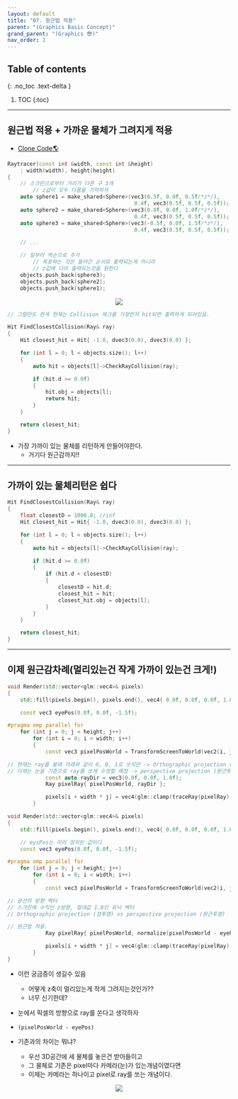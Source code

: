 ```yaml
---
layout: default
title: "07. 원근법 적용"
parent: "(Graphics Basic Concept)"
grand_parent: "(Graphics 😎)"
nav_order: 1
---
```


## Table of contents
{: .no_toc .text-delta }

1. TOC
{:toc}

---

## 원근법 적용 + 가까운 물체가 그려지게 적용

* [Clone Code🌎](https://github.com/Arthur880708/DirectX11-Examples/tree/master/09)

```cpp
Raytracer(const int &width, const int &height)
    : width(width), height(height)
{
    // 스크린으로부터 거리가 다른 구 3개
        // z값이 모두 다름을 기억하자
    auto sphere1 = make_shared<Sphere>(vec3(0.5f, 0.0f, 0.5f/*z*/), 
                                        0.4f, vec3(0.5f, 0.5f, 0.5f));
    auto sphere2 = make_shared<Sphere>(vec3(0.0f, 0.0f, 1.0f/*z*/), 
                                        0.4f, vec3(0.5f, 0.5f, 0.5f));
    auto sphere3 = make_shared<Sphere>(vec3(-0.5f, 0.0f, 1.5f/*z*/), 
                                        0.4f, vec3(0.5f, 0.5f, 0.5f));

    // ...

    // 일부러 역순으로 추가
        // 목표하는 것은 들어간 순서로 출력되는게 아니라
        // z값에 다라 출력되는것을 원한다
    objects.push_back(sphere3);
    objects.push_back(sphere2);
    objects.push_back(sphere1);
```

<p align="center">
  <img src="https://taehyungs-programming-blog.github.io/blog/assets/images/cpp/graphics/graphics-7-2.png"/>
</p>

```cpp
// 그럴만도 한게 현재는 Collision 체크를 가장먼저 hit되면 출력하게 되어있음.

Hit FindClosestCollision(Ray& ray)
{
    Hit closest_hit = Hit{ -1.0, dvec3(0.0), dvec3(0.0) };

    for (int l = 0; l < objects.size(); l++)
    {
        auto hit = objects[l]->CheckRayCollision(ray);

        if (hit.d >= 0.0f)
        {
            hit.obj = objects[l];
            return hit;
        }
    }

    return closest_hit;
}
```

* 가장 가까이 있는 물체를 리턴하게 만들어야한다.
    * 거기다 원근감까지!!

---

## 가까이 있는 물체리턴은 쉽다

```cpp
Hit FindClosestCollision(Ray& ray)
{
    float closestD = 1000.0; //inf
    Hit closest_hit = Hit{ -1.0, dvec3(0.0), dvec3(0.0) };

    for (int l = 0; l < objects.size(); l++)
    {
        auto hit = objects[l]->CheckRayCollision(ray);

        if (hit.d >= 0.0f)
        {
            if (hit.d < closestD)
            {
                closestD = hit.d;
                closest_hit = hit;
                closest_hit.obj = objects[l];
            }
        }
    }

    return closest_hit;
}
```

---

## 이제 원근감차례(멀리있는건 작게 가까이 있는건 크게!)

```cpp
void Render(std::vector<glm::vec4>& pixels)
{
    std::fill(pixels.begin(), pixels.end(), vec4{ 0.0f, 0.0f, 0.0f, 1.0f });

    const vec3 eyePos(0.0f, 0.0f, -1.5f);

#pragma omp parallel for
    for (int j = 0; j < height; j++)
        for (int i = 0; i < width; i++)
        {
            const vec3 pixelPosWorld = TransformScreenToWorld(vec2(i, j));

// 현재는 ray를 쏠때 아래와 같이 0, 0, 1로 쏘지만 -> Orthographic projection (정투영)
// 이제는 눈을 기준으로 ray를 쏘게 수정할 예정 -> perspective projection (원근투영)
            const auto rayDir = vec3(0.0f, 0.0f, 1.0f);
            Ray pixelRay{ pixelPosWorld, rayDir };

            pixels[i + width * j] = vec4(glm::clamp(traceRay(pixelRay), 0.0f, 1.0f), 1.0f);
        }
```

```cpp
void Render(std::vector<glm::vec4>& pixels)
{
    std::fill(pixels.begin(), pixels.end(), vec4{ 0.0f, 0.0f, 0.0f, 1.0f });

    // eysPos는 미리 정의된 값이다
    const vec3 eyePos(0.0f, 0.0f, -1.5f);

#pragma omp parallel for
    for (int j = 0; j < height; j++)
        for (int i = 0; i < width; i++)
        {
            const vec3 pixelPosWorld = TransformScreenToWorld(vec2(i, j));

// 광선의 방향 벡터
// 스크린에 수직인 z방향, 절대값 1.0인 유닉 벡터
// Orthographic projection (정투영) vs perspective projection (원근투영)

// 원근법 적용.
            Ray pixelRay{ pixelPosWorld, normalize(pixelPosWorld - eyePos)};

            pixels[i + width * j] = vec4(glm::clamp(traceRay(pixelRay), 0.0f, 1.0f), 1.0f);
        }
}
```

* 이런 궁금증이 생길수 있음
    * 어떻게 z축이 멀리있는게 작게 그려지는것인가??
    * 너무 신기한데?

* 눈에서 픽셀의 방향으로 ray를 쏜다고 생각하자
* `(pixelPosWorld - eyePos)`

* 기존과의 차이는 뭐냐?
    * 우선 3D공간에 세 물체를 놓은건 받아들이고 
    * 그 물체로 기존은 pixel마다 카메라(눈)가 있는개념이였다면
    * 이제는 카메라는 하나이고 pixel로 ray를 쏘는 개념이다.

<p align="center">
  <img src="https://taehyungs-programming-blog.github.io/blog/assets/images/cpp/graphics/graphics-7-4.png"/>
</p>